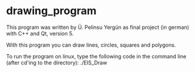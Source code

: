 # drawing_program

This program was written by Ü. Pelinsu Yergün as final project (in german) with C++ and Qt, version 5.  

With this program you can draw lines, circles, squares and polygons.

To run the program on linux, type the following code in the command line (after cd'ing to the directory):
./EIS_Draw 


